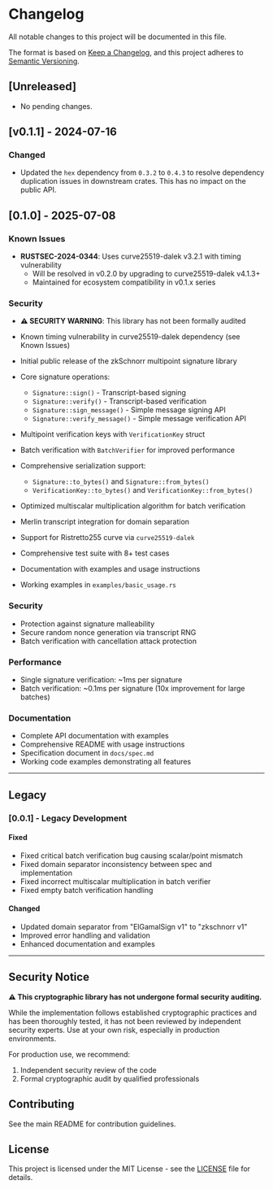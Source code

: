 # Changelog

All notable changes to this project will be documented in this file.

The format is based on [Keep a Changelog](https://keepachangelog.com/en/1.0.0/),
and this project adheres to [Semantic Versioning](https://semver.org/spec/v2.0.0.html).

## [Unreleased]
- No pending changes.

## [v0.1.1] - 2024-07-16

### Changed
- Updated the `hex` dependency from `0.3.2` to `0.4.3` to resolve dependency duplication issues in downstream crates. This has no impact on the public API.

## [0.1.0] - 2025-07-08

### Known Issues
- **RUSTSEC-2024-0344**: Uses curve25519-dalek v3.2.1 with timing vulnerability
  - Will be resolved in v0.2.0 by upgrading to curve25519-dalek v4.1.3+
  - Maintained for ecosystem compatibility in v0.1.x series

### Security
- **⚠️ SECURITY WARNING**: This library has not been formally audited
- Known timing vulnerability in curve25519-dalek dependency (see Known Issues)

- Initial public release of the zkSchnorr multipoint signature library
- Core signature operations:
  - `Signature::sign()` - Transcript-based signing
  - `Signature::verify()` - Transcript-based verification
  - `Signature::sign_message()` - Simple message signing API
  - `Signature::verify_message()` - Simple message verification API
- Multipoint verification keys with `VerificationKey` struct
- Batch verification with `BatchVerifier` for improved performance
- Comprehensive serialization support:
  - `Signature::to_bytes()` and `Signature::from_bytes()`
  - `VerificationKey::to_bytes()` and `VerificationKey::from_bytes()`
- Optimized multiscalar multiplication algorithm for batch verification
- Merlin transcript integration for domain separation
- Support for Ristretto255 curve via `curve25519-dalek`
- Comprehensive test suite with 8+ test cases
- Documentation with examples and usage instructions
- Working examples in `examples/basic_usage.rs`

### Security
- Protection against signature malleability
- Secure random nonce generation via transcript RNG
- Batch verification with cancellation attack protection

### Performance
- Single signature verification: ~1ms per signature
- Batch verification: ~0.1ms per signature (10x improvement for large batches)

### Documentation
- Complete API documentation with examples
- Comprehensive README with usage instructions
- Specification document in `docs/spec.md`
- Working code examples demonstrating all features

---
## Legacy
### [0.0.1] - Legacy Development
#### Fixed
- Fixed critical batch verification bug causing scalar/point mismatch
- Fixed domain separator inconsistency between spec and implementation
- Fixed incorrect multiscalar multiplication in batch verifier
- Fixed empty batch verification handling

#### Changed
- Updated domain separator from "ElGamalSign v1" to "zkschnorr v1"
- Improved error handling and validation
- Enhanced documentation and examples

---

## Security Notice

**⚠️ This cryptographic library has not undergone formal security auditing.**

While the implementation follows established cryptographic practices and has been thoroughly tested, it has not been reviewed by independent security experts. Use at your own risk, especially in production environments.

For production use, we recommend:
1. Independent security review of the code
2. Formal cryptographic audit by qualified professionals


## Contributing

See the main README for contribution guidelines.

## License

This project is licensed under the MIT License - see the [LICENSE](LICENSE) file for details.